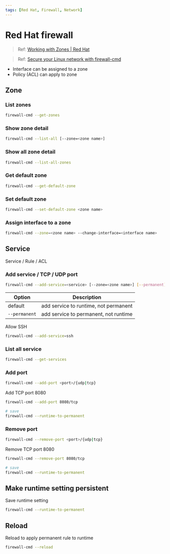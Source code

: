 ```yaml
---
tags: [Red Hat, Firewall, Network]
---
```


# Red Hat firewall

> Ref: [Working with Zones | Red Hat](https://access.redhat.com/documentation/en-us/red_hat_enterprise_linux/7/html/security_guide/sec-working_with_zones)

> Ref: [Secure your Linux network with firewall-cmd](https://www.redhat.com/sysadmin/secure-linux-network-firewall-cmd)

- Interface can be assigned to a zone
- Policy (ACL) can apply to zone

<!--truncate-->

## Zone

### List zones

```sh
firewall-cmd --get-zones
```

### Show zone detail

```sh
firewall-cmd --list-all [--zone=<zone name>]
```

### Show all zone detail

```sh
firewall-cmd --list-all-zones
```

### Get default zone

```sh
firewall-cmd --get-default-zone
```

### Set default zone

```sh
firewall-cmd --set-default-zone <zone name>
```

### Assign interface to a zone

```sh
firewall-cmd --zone=<zone name> --change-interface=<interface name>
```

## Service

Service / Rule / ACL

### Add service / TCP / UDP port

```sh
firewall-cmd --add-service=<service> [--zone=<zone name>] [--permanent]
```

Option | Description
-|-
default | add service to runtime, not permanent
`--permanent` | add service to permanent, not runtime

Allow SSH

```sh
firewall-cmd --add-service=ssh
```

### List all service

```sh
firewall-cmd --get-services
```

### Add port

```sh
firewall-cmd --add-port <port>/{udp|tcp}
```

Add TCP port 8080

```sh
firewall-cmd --add-port 8080/tcp

# save
firewall-cmd --runtime-to-permanent
```

### Remove port

```sh
firewall-cmd --remove-port <port>/{udp|tcp}
```

Remove TCP port 8080

```sh
firewall-cmd --remove-port 8080/tcp

# save
firewall-cmd --runtime-to-permanent
```

## Make runtime setting persistent

Save runtime setting

```sh
firewall-cmd --runtime-to-permanent
```

## Reload

Reload to apply permanent rule to runtime

```sh
firewall-cmd --reload
```
